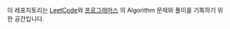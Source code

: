 이 레포지토리는 [LeetCode](https://leetcode.com/)와 [프로그래머스](https://programmers.co.kr/)
의 Algorithm 문제와 풀이를 기록하기 위한 공간입니다.
